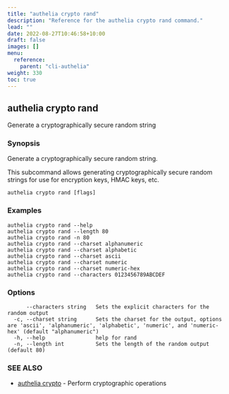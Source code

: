 ```yaml
---
title: "authelia crypto rand"
description: "Reference for the authelia crypto rand command."
lead: ""
date: 2022-08-27T10:46:58+10:00
draft: false
images: []
menu:
  reference:
    parent: "cli-authelia"
weight: 330
toc: true
---
```


## authelia crypto rand

Generate a cryptographically secure random string

### Synopsis

Generate a cryptographically secure random string.

This subcommand allows generating cryptographically secure random strings for use for encryption keys, HMAC keys, etc.

```
authelia crypto rand [flags]
```

### Examples

```
authelia crypto rand --help
authelia crypto rand --length 80
authelia crypto rand -n 80
authelia crypto rand --charset alphanumeric
authelia crypto rand --charset alphabetic
authelia crypto rand --charset ascii
authelia crypto rand --charset numeric
authelia crypto rand --charset numeric-hex
authelia crypto rand --characters 0123456789ABCDEF
```

### Options

```
      --characters string   Sets the explicit characters for the random output
  -c, --charset string      Sets the charset for the output, options are 'ascii', 'alphanumeric', 'alphabetic', 'numeric', and 'numeric-hex' (default "alphanumeric")
  -h, --help                help for rand
  -n, --length int          Sets the length of the random output (default 80)
```

### SEE ALSO

* [authelia crypto](authelia_crypto.md)	 - Perform cryptographic operations

